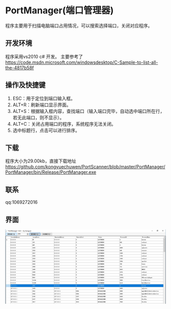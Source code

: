 # PortManager(端口管理器)
程序主要用于扫描电脑端口占用情况，可以搜索选择端口，关闭对应程序。

## 开发环境
程序采用vs2010 c# 开发。
主要参考了
https://code.msdn.microsoft.com/windowsdesktop/C-Sample-to-list-all-the-4817b58f

## 操作及快捷键
1. ESC：用于定位到端口输入框。
2. ALT+R：刷新端口显示界面。
3. ALT+S：根据输入框内容，查找端口（输入端口完毕，自动选中端口所在行，若无此端口，则不显示）。
4. ALT+C：关闭占用端口的程序，系统程序无法关闭。
5. 选中标题行，点击可以进行排序。

## 下载
程序大小为29.00kb，直接下载地址
https://github.com/kongyuechuwen/PortScanner/blob/master/PortManager/PortManager/bin/Release/PortManager.exe

## 联系
qq:1069272016

## 界面
![程序使用界面](https://github.com/kongyuechuwen/PortScanner/blob/master/PortManager/PortManager/bin/screenshot.png)
